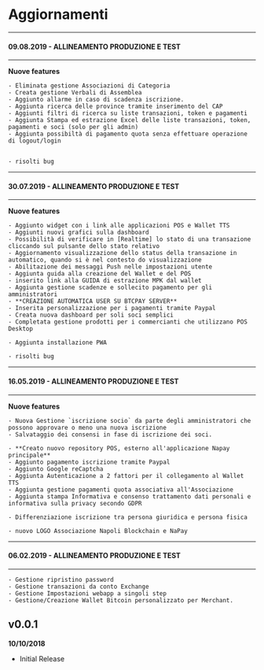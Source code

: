 # Aggiornamenti

------------------------------------------------
#### 09.08.2019 - ALLINEAMENTO PRODUZIONE E TEST
------------------------------------------------
**Nuove features**

    - Eliminata gestione Associazioni di Categoria
    - Creata gestione Verbali di Assemblea
    - Aggiunto allarme in caso di scadenza iscrizione.
    - Aggiunta ricerca delle province tramite inserimento del CAP
    - Aggiunti filtri di ricerca su liste transazioni, token e pagamenti
    - Aggiunta Stampa ed estrazione Excel delle liste transazioni, token, pagamenti e soci (solo per gli admin)
    - Aggiunta possibiltà di pagamento quota senza effettuare operazione di logout/login


    - risolti bug

------------------------------------------------
#### 30.07.2019 - ALLINEAMENTO PRODUZIONE E TEST
------------------------------------------------
**Nuove features**

    - Aggiunto widget con i link alle applicazioni POS e Wallet TTS
    - Aggiunti nuovi grafici sulla dashboard
    - Possibilità di verificare in [Realtime] lo stato di una transazione cliccando sul pulsante dello stato relativo
    - Aggiornamento visualizzazione dello status della transazione in automatico, quando si è nel contesto do visualizzazione
    - Abilitazione dei messaggi Push nelle impostazioni utente
    - Aggiunta guida alla creazione del Wallet e del POS
    - inserito link alla GUIDA di estrazione MPK dal wallet
    - Aggiunta gestione scadenze e sollecito pagamento per gli amministratori
    - **CREAZIONE AUTOMATICA USER SU BTCPAY SERVER**
    - Inserita personalizzazione per i pagamenti tramite Paypal
    - Creata nuova dashboard per soli soci semplici
    - Completata gestione prodotti per i commercianti che utilizzano POS Desktop

    - Aggiunta installazione PWA

    - risolti bug




------------------------------------------------
#### 16.05.2019 - ALLINEAMENTO PRODUZIONE E TEST
------------------------------------------------
**Nuove features**

    - Nuova Gestione `iscrizione socio` da parte degli amministratori che possono approvare o meno una nuova iscrizione
    - Salvataggio dei consensi in fase di iscrizione dei soci.

    - **Creato nuovo repository POS, esterno all'applicazione Napay principale**
    - Aggiunto pagamento iscrizione tramite Paypal
    - Aggiunto Google reCaptcha
    - Aggiunta Autenticazione a 2 fattori per il collegamento al Wallet TTS
    - Aggiunta gestione pagamenti quota associativa all'Associazione
    - Aggiunta stampa Informativa e consenso trattamento dati personali e informativa sulla privacy secondo GDPR

    - Differenziazione iscrizione tra persona giuridica e persona fisica

    - nuovo LOGO Associazione Napoli Blockchain e NaPay


------------------------------------------------
#### 06.02.2019 - ALLINEAMENTO PRODUZIONE E TEST
------------------------------------------------
    - Gestione ripristino password
    - Gestione transazioni da conto Exchange
    - Gestione Impostazioni webapp a singoli step
    - Gestione/Creazione Wallet Bitcoin personalizzato per Merchant.


## v0.0.1
**10/10/2018**
- Initial Release
